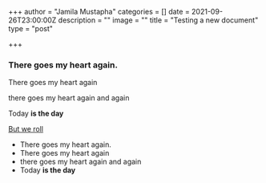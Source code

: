 +++
author = "Jamila Mustapha"
categories = []
date = 2021-09-26T23:00:00Z
description = ""
image = ""
title = "Testing a new document"
type = "post"

+++
### There goes my heart again.

There goes my heart again

there goes my heart again and again

Today **is the day**

[But we roll](# "Same here")

* There goes my heart again.
* There goes my heart again
* there goes my heart again and again
* Today **is the day**